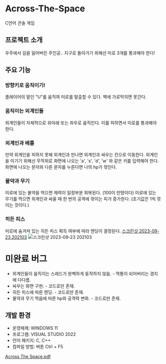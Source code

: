# Across-The-Space
C언어 콘솔 게임
## 프로젝트 소개
우주에서 길을 잃어버린 주인공.. 지구로 돌아가기 위해선 미로 3개를 통과해야 한다!

## 주요 기능
### 방향키로 움직이기!
플레이어의 말인 "U"를 움직여 미로를 탈출할 수 있다. 벽에 가로막히면 못간다.
### 움직이는 외계인들
외계인들이 자체적으로 위아래 또는 좌우로 움직인다. 이를 피하면서 미로를 통과해야 한다.
### 외계인과 배틀
만약 외계인을 피하지 못해 외계인과 만나면 외계인과 싸우는 칸으로 이동한다.
외계인을 이기기 위해선 무작위로 화면에 나오는 'a', 's', 'd', 'w' 와 같은 키를 입력해야 한다.
화면에 나오는 문자와 다른 문자를 누른다면 나의 hp가 깎인다.

### 물약과 무기
미로에 있는 물약을 먹으면 체력이 일정부분 회복된다. (100이 만땅이다)
미로에 있는 무기를 먹으면 외계인과 싸울 때 한 번의 공격에 깎이는 피가 증가한다. (초기값은 1씩 깎이는 것이다.)
### 히든 피스
미로에 숨겨져 있는 히든 피스 획득 여부에 따라 엔딩이 결정된다.
[스크린샷 2023-09-23 202103](https://github.com/goodrain95/Across-The-Space/assets/143669574/fe0463d3-f8b3-4adb-85fb-32ab633b74b0)
![스크린샷 2023-09-23 202103](https://github.com/goodrain95/Across-The-Space/assets/143669574/872687c8-1f60-41dc-9435-9724d9b28b20)

# 미완료 버그
- 외계인들이 움직이는 스레드가 완벽하게 동작하지 않음. - 먹통이 되어버리는 경지에 다다름.
- 싸우는 화면 구현. - 코드로만 존재.
- 히든 피스에 따른 엔딩. - 코드로만 존재.
- 물약과 무기 먹음에 따른 hp와 공격력 변화. - 코드로만 존재.

## 개발 환경
- 운영체제: WINDOWS 11
- 프로그램: VISUAL STUDIO 2022
- 언어 패키지: C, C++
- 컴파일 방법: 버튼 Ctrl + F5


[Across The Space.pdf](https://github.com/goodrain95/Across-The-Space/files/12839497/Across.The.Space.pdf)


